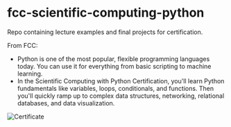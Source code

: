 # fcc-scientific-computing-python
Repo containing lecture examples and final projects for certification.

From FCC:
- Python is one of the most popular, flexible programming languages today. You can use it for everything from basic scripting to machine learning.
- In the Scientific Computing with Python Certification, you'll learn Python fundamentals like variables, loops, conditionals, and functions. Then you'll quickly ramp up to complex data structures, networking, relational databases, and data visualization.


![Certificate](https://www.freecodecamp.org/certification/dylanprole/scientific-computing-with-python-v7)
